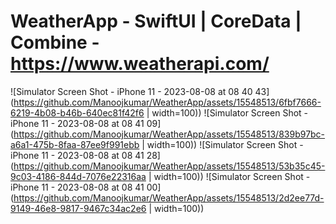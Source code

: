 # WeatherApp - SwiftUI | CoreData | Combine -  https://www.weatherapi.com/


![Simulator Screen Shot - iPhone 11 - 2023-08-08 at 08 40 43](https://github.com/Manoojkumar/WeatherApp/assets/15548513/6fbf7666-6219-4b08-b46b-640ec81f42f6 | width=100))
![Simulator Screen Shot - iPhone 11 - 2023-08-08 at 08 41 09](https://github.com/Manoojkumar/WeatherApp/assets/15548513/839b97bc-a6a1-475b-8faa-87ee9f991ebb | width=100))
![Simulator Screen Shot - iPhone 11 - 2023-08-08 at 08 41 28](https://github.com/Manoojkumar/WeatherApp/assets/15548513/53b35c45-9c03-4186-844d-7076e22316aa | width=100))
![Simulator Screen Shot - iPhone 11 - 2023-08-08 at 08 41 00](https://github.com/Manoojkumar/WeatherApp/assets/15548513/2d2ee77d-9149-46e8-9817-9467c34ac2e6 | width=100))



